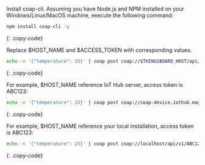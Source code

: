 Install coap-cli. Assuming you have Node.js and NPM installed on your Windows/Linux/MacOS machine, execute the following command:

```bash
npm install coap-cli -g
```
{: .copy-code}

Replace $HOST_NAME and $ACCESS_TOKEN with corresponding values.

```bash
echo -n '{"temperature": 25}' | coap post coap://$THINGSBOARD_HOST/api/v1/$ACCESS_TOKEN/telemetry
```
{: .copy-code}

For example, $HOST_NAME reference IoT Hub server, access token is ABC123:

```bash
echo -n '{"temperature": 25}' | coap post coap://coap-device.iothub.magenta.at/api/v1/ABC123/telemetry 
```
{: .copy-code}

For example, $HOST_NAME reference your local installation, access token is ABC123:

```bash
echo -n '{"temperature": 25}' | coap post coap://localhost/api/v1/ABC123/telemetry
```
{: .copy-code}

<br/>
<br/>
